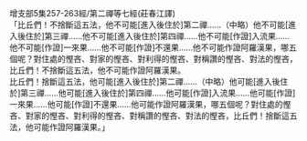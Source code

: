 增支部5集257-263經/第二禪等七經(莊春江譯)  
「比丘們！不捨斷這五法，他不可能[進入後住於]第二禪……（中略）他不可能[進入後住於]第三禪……他不可能[進入後住於]第四禪……他不可能[作證]入流果……他不可能[作證]一來果……他不可能[作證]不還果……他不可能作證阿羅漢果，哪五個呢？對住處的慳吝、對家的慳吝、對利得的慳吝、對稱讚的慳吝、對法的慳吝，比丘們！不捨斷這五法，他不可能作證阿羅漢果。  
比丘們！捨斷這五法，他可能[進入後住於]第二禪……（中略）他可能[進入後住於]第三禪……他可能[進入後住於]第四禪……他可能[作證]入流果……他可能[作證]一來果……他可能[作證]不還果……他可能作證阿羅漢果，哪五個呢？對住處的慳吝、對家的慳吝、對利得的慳吝、對稱讚的慳吝、對法的慳吝，比丘們！捨斷這五法，他可能作證阿羅漢果。」  
  
  
